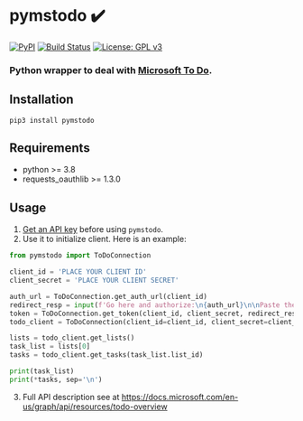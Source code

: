 # pymstodo ✔️
[![PyPI](https://img.shields.io/pypi/v/pymstodo.svg)](https://pypi.org/project/pymstodo/) [![Build Status](https://travis-ci.com/inbalboa/pymstodo.svg?branch=master)](https://travis-ci.com/inbalboa/pymstodo) [![License: GPL v3](https://img.shields.io/badge/License-GPLv3-blue.svg)](https://www.gnu.org/licenses/gpl-3.0)

### Python wrapper to deal with [Microsoft To Do](https://to-do.live.com).

## Installation
```
pip3 install pymstodo
```

## Requirements
* python >= 3.8
* requests_oauthlib >= 1.3.0

## Usage
1. [Get an API key](https://github.com/inbalboa/pymstodo/blob/master/GET_KEY.md) before using `pymstodo`.
2. Use it to initialize client. Here is an example:
```python
from pymstodo import ToDoConnection

client_id = 'PLACE YOUR CLIENT ID'
client_secret = 'PLACE YOUR CLIENT SECRET'

auth_url = ToDoConnection.get_auth_url(client_id)
redirect_resp = input(f'Go here and authorize:\n{auth_url}\n\nPaste the full redirect URL below:\n')
token = ToDoConnection.get_token(client_id, client_secret, redirect_resp)
todo_client = ToDoConnection(client_id=client_id, client_secret=client_secret, token=token)

lists = todo_client.get_lists()
task_list = lists[0]
tasks = todo_client.get_tasks(task_list.list_id)

print(task_list)
print(*tasks, sep='\n')
```
3. Full API description see at https://docs.microsoft.com/en-us/graph/api/resources/todo-overview
